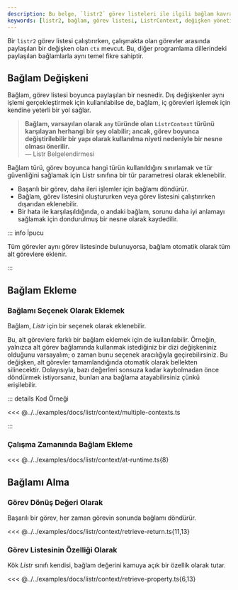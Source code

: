```yaml
---
description: Bu belge, `listr2` görev listeleri ile ilgili bağlam kavramını ve bağlam değişkeninin nasıl kullanılacağını açıklamaktadır. Kullanımını ve ekleme yöntemlerini ayrıntılı bir şekilde ele alır.
keywords: [listr2, bağlam, görev listesi, ListrContext, değişken yönetimi, programlama, yazılım geliştirme]
---
```




Bir `listr2` görev listesi çalıştırırken, çalışmakta olan görevler arasında paylaşılan bir değişken olan `ctx` mevcut. Bu, diğer programlama dillerindeki paylaşılan bağlamlarla aynı temel fikre sahiptir.



## Bağlam Değişkeni

Bağlam, görev listesi boyunca paylaşılan bir nesnedir. Dış değişkenler aynı işlemi gerçekleştirmek için kullanılabilse de, bağlam, iç görevleri işlemek için kendine yeterli bir yol sağlar.

> **Bağlam, varsayılan olarak `any` türünde olan `ListrContext` türünü karşılayan herhangi bir şey olabilir; ancak, görev boyunca değiştirilebilir bir yapı olarak kullanılma niyeti nedeniyle bir nesne olması önerilir.**  
> — Listr Belgelendirmesi

Bağlam türü, görev boyunca hangi türün kullanıldığını sınırlamak ve tür güvenliğini sağlamak için Listr sınıfına bir tür parametresi olarak eklenebilir.

- Başarılı bir görev, daha ileri işlemler için bağlamı döndürür.
- Bağlam, görev listesini oluştururken veya görev listesini çalıştırırken dışarıdan eklenebilir.
- Bir hata ile karşılaşıldığında, o andaki bağlam, sorunu daha iyi anlamayı sağlamak için dondurulmuş bir nesne olarak kaydedilir.

::: info İpucu

Tüm görevler aynı görev listesinde bulunuyorsa, bağlam otomatik olarak tüm alt görevlere eklenir.

:::

## Bağlam Ekleme

### Bağlamı Seçenek Olarak Eklemek

Bağlam, _Listr_ için bir seçenek olarak eklenebilir.



Bu, alt görevlere farklı bir bağlam eklemek için de kullanılabilir. Örneğin, yalnızca alt görev bağlamında kullanmak istediğiniz bir dizi değişkeniniz olduğunu varsayalım; o zaman bunu seçenek aracılığıyla geçirebilirsiniz. Bu değişken, alt görevler tamamlandığında otomatik olarak bellekten silinecektir. Dolayısıyla, bazı değerleri sonsuza kadar kaybolmadan önce döndürmek istiyorsanız, bunları ana bağlama atayabilirsiniz çünkü erişilebilir.

::: details  Kod Örneği

<<< @../../examples/docs/listr/context/multiple-contexts.ts

:::

### Çalışma Zamanında Bağlam Ekleme

<<< @../../examples/docs/listr/context/at-runtime.ts{8}

## Bağlamı Alma

### Görev Dönüş Değeri Olarak

Başarılı bir görev, her zaman görevin sonunda bağlamı döndürür.

<<< @../../examples/docs/listr/context/retrieve-return.ts{11,13}

### Görev Listesinin Özelliği Olarak

Kök _Listr_ sınıfı kendisi, bağlam değerini kamuya açık bir özellik olarak tutar.

<<< @../../examples/docs/listr/context/retrieve-property.ts{6,13}